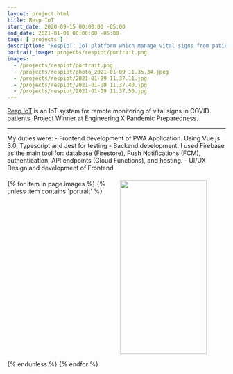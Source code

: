 ```yaml
---
layout: project.html
title: Resp IoT
start_date: 2020-09-15 00:00:00 -05:00
end_date: 2021-01-01 00:00:00 -05:00
tags: [ projects ]
description: "RespIoT: IoT platform which manage vital signs from patients and brings an easy visualization for doctors"
portrait_image: projects/respiot/portrait.png	
images:
  - /projects/respiot/portrait.png
  - /projects/respiot/photo_2021-01-09 11.35.34.jpeg
  - /projects/respiot/2021-01-09 11.37.11.jpg
  - /projects/respiot/2021-01-09 11.37.40.jpg
  - /projects/respiot/2021-01-09 11.37.50.jpg
---
```


[Resp IoT](https://prllel.co) is an IoT system for remote monitoring of vital signs in COVID patients. Project Winner at Engineering X Pandemic Preparedness.

<hr/>
My duties were:
- Frontend development of PWA Application. Using Vue.js 3.0, Typescript and Jest for testing
- Backend development. I used Firebase as the main tool for: database (Firestore), Push Notifications (FCM), authentication, API endpoints (Cloud Functions), and hosting.
- UI/UX Design and development of Frontend 

<div style="height: 20px;"></div>
<style>
.grid-gallery {
    display: grid;
    grid-template-columns: repeat(auto-fit, minmax(200px, 1fr));
    grid-gap: 15px;
}
</style>
<div class="grid-gallery">
{% for item in page.images %}
  {% unless item contains 'portrait' %}
		<img src="{{ item }}" width="200px" height="400px">
	{% endunless %}
{% endfor %}
</div>


